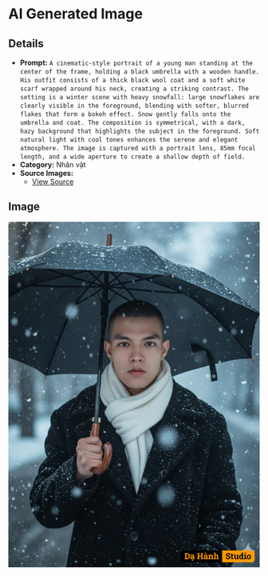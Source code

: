 # AI Generated Image

## Details
- **Prompt:** `A cinematic-style portrait of a young man standing at the center of the frame, holding a black umbrella with a wooden handle. His outfit consists of a thick black wool coat and a soft white scarf wrapped around his neck, creating a striking contrast. The setting is a winter scene with heavy snowfall: large snowflakes are clearly visible in the foreground, blending with softer, blurred flakes that form a bokeh effect. Snow gently falls onto the umbrella and coat. The composition is symmetrical, with a dark, hazy background that highlights the subject in the foreground. Soft natural light with cool tones enhances the serene and elegant atmosphere. The image is captured with a portrait lens, 85mm focal length, and a wide aperture to create a shallow depth of field.`
- **Category:** Nhân vật
- **Source Images:**
  - [View Source](https://raw.githubusercontent.com/lenzcomvth/ImageLibrary/main/Male.png)

## Image
![AI Generated Image](./image-2025-10-06T20-53-24-956Z-ntq6s.png)